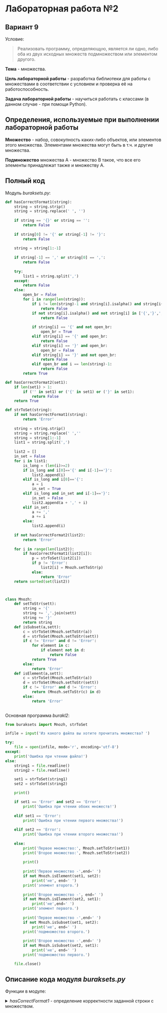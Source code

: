 # Лабораторная работа №2

## Вариант 9

Условие:
> Реализовать программу, определяющую, является ли одно, либо оба из двух исходных множеств подмножеством или элементом другого.

**Тема** - множества.

**Цель лабораторной работы** - разработка библиотеки для работы с множествами в соответствии с условием и проверка её на работоспособность.

**Задача лабораторной работы** - научиться работать с классами (в данном случае - при помощи Python).

## Определения, используемые при выполнении лабораторной работы

**Множество** - набор, совокупность каких-либо объектов, или элементов этого множества. Элементами множества могут быть в т.ч. и другие множества.

**Подмножество** множества A - множество B такое, что все его элементы принадлежат также и множеству A.

## Полный код

Модуль *buraksets.py*:
```python
def hasCorrectFormat1(string):
    string = string.strip()
    string = string.replace(' ', '')
    
    if string == '{}' or string == '':
        return False
    
    if string[0] != '{' or string[-1] != '}':
        return False
    
    string = string[1:-1]
    
    if string[-1] == ',' or string[0] == ',':
        return False
    
    try:
        list1 = string.split(',')
    except:
        return False
    else:
        open_br = False
        for i in range(len(string)):
            if i != len(string)-1 and string[i].isalpha() and string[i+1].isalpha():
                return False
            if not string[i].isalpha() and not string[i] in ['{','}',',']:
                return False
            
            if string[i] == '{' and not open_br:
                open_br = True
            elif string[i] == '{' and open_br:
                return False
            elif string[i] == '}' and open_br:
                open_br = False
            elif string[i] == '}' and not open_br:
                return False
            elif open_br and i == len(string)-1:
                return False
        return True

def hasCorrectFormat2(set1):
    if len(set1) > 1:
        if ('' in set1) or ('{' in set1) or ('}' in set1):
            return False
    return True

def strToSet(string):
    if not hasCorrectFormat1(string):
        return 'Error'
    
    string = string.strip()
    string = string.replace(' ',''
    string = string[1:-1]
    list1 = string.split(',')
    
    list2 = []
    in_set = False
    for i in list1:
        is_long = (len(i)>=2)
        if is_long and i[0]=='{' and i[-1]=='}':
            list2.append(i)
        elif is_long and i[0]=='{':
            a = i
            in_set = True
        elif is_long and in_set and i[-1]=='}':
            in_set = False
            list2.append(a + ',' + i)
        elif in_set:
            a += ','
            a += i
        else:
            list2.append(i)
            
    if not hasCorrectFormat2(list2):
        return 'Error'
    
    for i in range(len(list2)):
        if hasCorrectFormat1(list2[i]):
            p = strToSet(list2[i])
            if p != 'Error':
                list2[i] = Mnozh.setToStr(p)
            else:
                return 'Error'
    return sorted(set(list2))



class Mnozh:
    def setToStr(sett):
        string = '{'
        string += ','.join(sett)
        string += '}'
        return string
    def isSubset(a,sett):
        c = strToSet(Mnozh.setToStr(a))
        d = strToSet(Mnozh.setToStr(sett))
        if c != 'Error' and d != 'Error':
            for element in c:
                if element not in d:
                    return False
            return True
        else:
            return 'Error'
    def isElement(a,sett):
        c = strToSet(Mnozh.setToStr(a))
        d = strToSet(Mnozh.setToStr(sett))
        if c != 'Error' and d != 'Error':
            return (Mnozh.setToStr(c) in d)
        else:
            return 'Error'
    

```

Основная программа *burakl2*:
```python
from buraksets import Mnozh, strToSet

infile = input('Из какого файла вы хотите прочитать множества? ')

try:
    file = open(infile, mode='r', encoding='utf-8')
except:
    print('Ошибка при чтении файла!')
else:
    string1 = file.readline()
    string2 = file.readline()

    set1 = strToSet(string1)
    set2 = strToSet(string2)

    print()

    if set1 == 'Error' and set2 == 'Error':
        print('Ошибка при чтении обоих множеств!')
        
    elif set1 == 'Error':
        print('Ошибка при чтении первого множества!')
        
    elif set2 == 'Error':
        print('Ошибка при чтении второго множества!')
        
    else:
        print('Первое множество:', Mnozh.setToStr(set1))
        print('Второе множество:', Mnozh.setToStr(set2))
        
        print()
        
        print('Первое множество -',end=' ')
        if not Mnozh.isElement(set1, set2):
            print('не', end=' ')
        print('элемент второго.')
        
        print('Второе множество -', end=' ')
        if not Mnozh.isElement(set2, set1):
            print('не',end=' ')
        print('элемент первого.')
        
        print('Первое множество -',end=' ')
        if not Mnozh.isSubset(set1, set2):
            print('не', end=' ')
        print('подмножество второго.')
        
        print('Второе множество -',end=' ')
        if not Mnozh.isSubset(set2, set1):
            print('не', end=' ')
        print('подмножество первого.')

    file.close()
```

## Описание кода модуля *buraksets.py*

Функции в модуле:
	<details>
	<summary> *hasCorrectFormat1* - определение корректности заданной строки с множеством. </summary>
		
		Функция возвращает False, если: строка пуста; не ограничена с обоих боков фигурными скобками; часть внутри фигурных скобок начинается или заканчивается запятой; происходит ошибка при разбиении строки по запятым; в строке встречается более одной буквы подряд; в ней есть какие-либо символы, кроме фигурных скобок, запятых и букв; в строке записано более одного вложенного множества; встречается закрывающая фигурная скобка без предшествующей ей открывающей; открытая фигурная скобка так и не закрылась. В противном случае, возвращается True.
	
	</details>
	<details>
	<summary> *hasCorrectFormat2* - проверка на корректность множества, полученного после перевода в него строки. </summary>
		
		Функция возращает False, есть полученное множество имеет более одного элемента и при этом содержит в качестве элементов пустую строку или одиночную фигурную скобку. Иначе возвращается True.
	
	</details>
	<details>
	<summary> *strToSet* - перевод строки в множество. </summary>
		
		Если строка не проходит проверку в hasCorrectFormat1, вместо множества функция возвращает строку "Error". Из строки для удобства удаляются все пробелы. После происходит разбитие строки по запятым на список list1. Объявляется список list2 и дополнительная переменная in_set, которая обозначает "состояние записи подсписка". Дальше начинается проход по list1. Если элемент list1 - не множества или множество из одного элемента, оно просто добавляется в list2. Если же по открывающей фигурной скобке в начале строки-элемента list1 определяется начало подмножества, происходит смена значения in_set на True (т.е. происходит вход в "состояние записи подсписка") и объявляется вспомогательная строка a, в которую записываются части подмножества (подсписка). Когда проход по list1 достигает строки с закрывающей фигурной скобке в конце (т.е. конца подмножества), происходит выход из "состояния записи подсписка" и вспомогательная строка добавляется в list2. Если получившийся список list2 не проходит проверку в hasCorrectFormat2, вместо множества функция возвращает строку "Error". Начинается дополнительный обход по list2, и все входящие в него подсписки рекурсивно проверяются на корректность. Если каждый подсписок проходит проверку, подсписок переводится в формат множества, сортируется и возвращается как значение функции.
	
	</details>
	
	
Методы в классе *Mnozh*:
	
	<details>
	<summary> *setToStr* - перевод множества в строку. </summary>
		
		Во вспомогательную строку добавляются поочерёдно открывающая фигурная скобка, само множество, объединённое в строку встроенным методом join, и закрывающая фигурная скобка, и происходит возврат данной строки.
	
	</details>
	<details>
	<summary> *isSubset* - определение, является ли множество *a* подмножеством множества *sett*. </summary>
		
		Объявляются вспомогательные множества c и d, получаемые переводом соответственно множеств a и sett в строку и обратно. Если получившаяся проверка не выдала ошибки, определяется наличие каждого элемента c в d; в случае успеха выводится True, иначе - False. Если хотя бы одно из множеств не прошло проверку на корректность, вместо True или False метод возвращает строку "Error".
	
	</details>
	<details>
	<summary> *isElement* - определение, является ли множество *a* подмножеством множества *sett*. </summary>
		
		Объявляются вспомогательные множества c и d, получаемые переводом соответственно множеств a и sett в строку и обратно. Если получившаяся проверка не выдала ошибки, множество c переводится в строку и определяется её наличие в d; в случае успеха выводится True, иначе - False. Если хотя бы одно из множеств не прошло проверку на корректность, вместо True или False метод возвращает строку "Error".
	
	</details>
	
	
## Описание кода основной программы
1. Подключается модуль *buraksets.py*.
2. Пользователь вводит файл, из которого необходимо прочитать множества. В файле должны быть через строку записаны два множества в классической записи теории множеств, но пустое множество обозначается двумя последовательно записанными открывающей и закрывающей фигурными скобками. Кроме того, программа принимает не более одного уровня вложенных множеств (т.е. в множестве могут быть подмножества, а у подмножеств своих подмножества быть не могут).
3. Производится открытие файла *file*, название которого было только что введено.
	3.1 При ошибке открытия файла программа выводит предупреждение и завершает свою работу.
4. Производится ввод из *file* двух строк, *string1* и *string2*.
5. Обе строки переводятся при помощи функции *strToSet* в множества *set1* и *set2* соответственно.
	5.1	Программа сообщает, если при переводе одной или двух строк произошла ошибка, и программа переходит на шаг 8.
6. Производится вывод двух множеств, переведённых в строку методом *setToStr* класса *Mnozh*.
7. Программа поочерёдно выводит:
	7.1 Является ли *set1* элементом *set2* (используется метод *isElement* класса *Mnozh*).
	7.2 Является ли *set2* элементом *set1* (используется метод *isElement* класса *Mnozh*).
	7.3 Является ли *set1* подмножеством *set2* (используется метод *isSubset* класса *Mnozh*).
	7.4 Является ли *set2* подмножеством *set1* (используется метод *isSubset* класса *Mnozh*).
8. Закрывается *file*.
		
## Тесты
Файл *buraktests.py* с юнит-тестами, проверяющими работу функций и методов класса *Mnozh* в *buraksets.py* находится в репозитории.

## Вывод
На Python была создана библиотека, переводящая введённую строку в формат множества и обратно, проверяющая строку и получившееся множество на корректность, определяющая, являются ли заданные множества подмножеством или элементом друг друга.